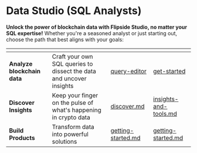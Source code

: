 # Data Studio (SQL Analysts)

**Unlock the power of blockchain data with Flipside Studio, no matter your SQL expertise!** Whether you're a seasoned analyst or just starting out, choose the path that best aligns with your goals:

<table data-view="cards"><thead><tr><th></th><th></th><th data-hidden data-type="content-ref"></th><th data-hidden data-card-target data-type="content-ref"></th></tr></thead><tbody><tr><td><strong>Analyze blockchain data</strong></td><td>Craft your own SQL queries to dissect the data and uncover insights</td><td><a href="studio-in-depth/query-editor/">query-editor</a></td><td><a href="get-started/">get-started</a></td></tr><tr><td><strong>Discover Insights</strong></td><td>Keep your finger on the pulse of what's happening in crypto data</td><td><a href="discover.md">discover.md</a></td><td><a href="../../insights-and-tools.md">insights-and-tools.md</a></td></tr><tr><td><strong>Build Products</strong></td><td>Transform data into powerful solutions</td><td><a href="../api-sdk-developers/getting-started.md">getting-started.md</a></td><td><a href="../api-sdk-developers/getting-started.md">getting-started.md</a></td></tr></tbody></table>



